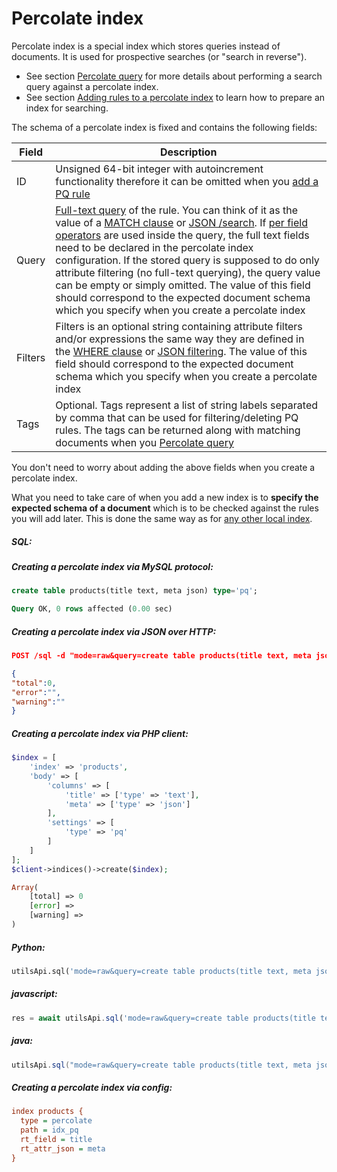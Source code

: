 # Percolate index

<!-- example pq -->
Percolate index is a special index which stores queries instead of documents. It is used for prospective searches (or "search in reverse").

* See section [Percolate query](Searching/Percolate_query.md) for more details about performing a search query against a percolate index.
* See section [Adding rules to a percolate index](Adding_documents_to_an_index/Adding_rules_to_a_percolate_index.md) to learn how to prepare an index for searching.

The schema of a percolate index is fixed and contains the following fields:

| Field | Description |
| - | - |
| ID| Unsigned 64-bit integer with autoincrement functionality therefore it can be omitted when you [add a PQ rule](Adding_documents_to_an_index/Adding_rules_to_a_percolate_index.md) |
| Query | [Full-text query](Searching/Full_text_matching/Basic_usage.md) of the rule. You can think of it as the value of a [MATCH clause](Searching/Full_text_matching/Basic_usage.md) or [JSON /search](Searching/Full_text_matching/Basic_usage.md#HTTP). If [per field operators](Searching/Full_text_matching/Operators.md) are used inside the query, the full text fields need to be declared in the percolate index configuration. If the stored query is supposed to do only attribute filtering (no full-text querying), the query value can be empty or simply omitted. The value of this field should correspond to the expected document schema which you specify when you create a percolate index |
| Filters | Filters is an optional string containing attribute filters and/or expressions the same way they are defined in the [WHERE clause](Searching/Filters.md#WHERE) or [JSON filtering](Searching/Filters.md#HTTP). The value of this field should correspond to the expected document schema which you specify when you create a percolate index |
| Tags | Optional. Tags represent a list of string labels separated by comma that can be used for filtering/deleting PQ rules. The tags can be returned along with matching documents when you [Percolate query](Searching/Percolate_query.md) |

You don't need to worry about adding the above fields when you create a percolate index.

What you need to take care of when you add a new index is to **specify the expected schema of a document** which is to be checked against the rules you will add later. This is done the same way as for [any other local index](Creating_an_index/Local_indexes.md).


<!-- intro -->
##### SQL:

<!-- request SQL -->
##### Creating a percolate index via MySQL protocol:

```sql
create table products(title text, meta json) type='pq';
```
<!-- response SQL -->

```sql
Query OK, 0 rows affected (0.00 sec)
```

<!-- request HTTP -->
##### Creating a percolate index via JSON over HTTP:

```json
POST /sql -d "mode=raw&query=create table products(title text, meta json) type='pq'"
```

<!-- response HTTP -->

```json
{
"total":0,
"error":"",
"warning":""
}
```

<!-- request PHP -->
##### Creating a percolate index via PHP client:

```php
$index = [
    'index' => 'products',
    'body' => [
        'columns' => [
            'title' => ['type' => 'text'],
            'meta' => ['type' => 'json']
        ],
        'settings' => [
            'type' => 'pq'
        ]
    ]
];
$client->indices()->create($index);
```
<!-- response PHP -->
```php
Array(
    [total] => 0
    [error] => 
    [warning] =>
)
```

<!-- intro -->
##### Python:

<!-- request Python -->

```python
utilsApi.sql('mode=raw&query=create table products(title text, meta json) type=\'pq\'')
```
<!-- intro -->
##### javascript:

<!-- request javascript -->

```javascript
res = await utilsApi.sql('mode=raw&query=create table products(title text, meta json) type=\'pq\'');
```
<!-- intro -->
##### java:

<!-- request java -->

```java
utilsApi.sql("mode=raw&query=create table products(title text, meta json) type='pq'");
```
<!-- request CONFIG -->
##### Creating a percolate index via config:

```ini
index products {
  type = percolate
  path = idx_pq
  rt_field = title
  rt_attr_json = meta
}
```
<!-- end -->
